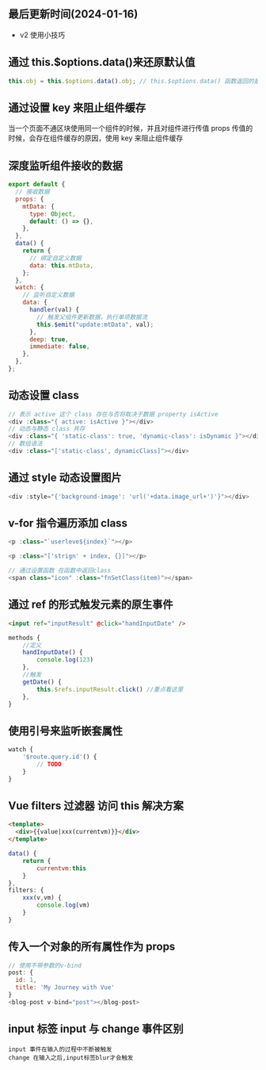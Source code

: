 <!--
 * @Description:
 * @Author: panrui
 * @Date: 2023-07-07 08:59:05
 * @LastEditTime: 2024-03-26 10:16:23
 * @LastEditors: prui
 * 不忘初心,不负梦想
-->

## 最后更新时间(2024-01-16)

- v2 使用小技巧

## 通过 this.$options.data()来还原默认值

```js
this.obj = this.$options.data().obj; // this.$options.data() 函数返回的是一个对象，包含组件创建时属性的默认值
```

## 通过设置 key 来阻止组件缓存

当一个页面不通区块使用同一个组件的时候，并且对组件进行传值 props 传值的时候，会存在组件缓存的原因，使用 key 来阻止组件缓存

## 深度监听组件接收的数据

```js
export default {
  // 接收数据
  props: {
    mtData: {
      type: Object,
      default: () => {},
    },
  },
  data() {
    return {
      // 绑定自定义数据
      data: this.mtData,
    };
  },
  watch: {
    // 监听自定义数据
    data: {
      handler(val) {
        // 触发父组件更新数据，执行单项数据流
        this.$emit("update:mtData", val);
      },
      deep: true,
      immediate: false,
    },
  },
};
```

## 动态设置 class

```js
// 表示 active 这个 class 存在与否将取决于数据 property isActive
<div :class="{ active: isActive }"></div>
// 动态与静态 class 共存
<div :class="{ 'static-class': true, 'dynamic-class': isDynamic }"></div>
// 数组语法
<div :class="['static-class', dynamicClass]"></div>
```

## 通过 style 动态设置图片

```js
<div :style="{'background-image': 'url('+data.image_url+')'}"></div>
```

## v-for 指令遍历添加 class

```js
<p :class="`userleve${index}`"></p>

<p :class="['strign' + index, {}]"></p>

// 通过设置函数 在函数中返回class
<span class="icon" :class="fnSetClass(item)"></span>
```

## 通过 ref 的形式触发元素的原生事件

```html
<input ref="inputResult" @click="handInputDate" />
```

```js
methods {
    //定义
    handInputDate() {
        console.log(123)
    },
    //触发
    getDate() {
        this.$refs.inputResult.click() //重点看这里
    },
}
```

## 使用引号来监听嵌套属性

```js
watch {
    '$route.query.id'() {
        // TODO
    }
}
```

## Vue filters 过滤器 访问 this 解决方案

```html
<template>
  <div>{{value|xxx(currentvm)}}</div>
</template>
```

```js
data() {
    return {
        currentvm:this
    }
},
filters: {
    xxx(v,vm) {
        console.log(vm)
    }
}
```

## 传入一个对象的所有属性作为 props

```js
// 使用不带参数的v-bind
post: {
  id: 1,
  title: 'My Journey with Vue'
}
<blog-post v-bind="post"></blog-post>
```

## input 标签 input 与 change 事件区别

```markup
input 事件在输入的过程中不断被触发
change 在输入之后,input标签blur才会触发
```
